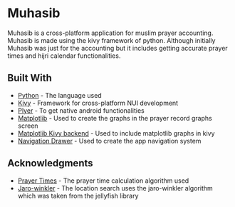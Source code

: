 # Muhasib
Muhasib is a cross-platform application for muslim prayer accounting. Muhasib is made using the kivy framework of python.
Although initially Muhasib was just for the accounting but it includes getting accurate prayer times and hijri calendar functionalities.

## Built With

* [Python](https://www.python.org/) - The language used
* [Kivy](https://kivy.org) - Framework for cross-platform NUI development
* [Plyer](https://kivy.org) - To get native android functionalities
* [Matplotlib](https://matplotlib.org/) - Used to create the graphs in the prayer record graphs screen
* [Matplotlib Kivy backend](https://github.com/kivy-garden/garden.matplotlib) - Used to include matplotlib graphs in kivy
* [Navigation Drawer](https://github.com/kivy-garden/garden.navigationdrawer) - Used to create the app navigation system

## Acknowledgments

* [Prayer Times](https://www.python.org/) - The prayer time calculation algorithm used
* [Jaro-winkler](https://pypi.org/project/jellyfish/) - The location search uses the jaro-winkler algorithm which was taken from the jellyfish library
